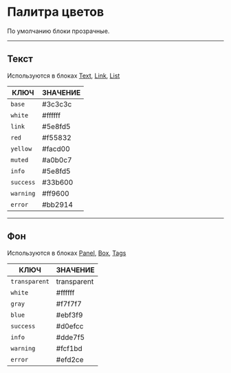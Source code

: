 <!--
docs/base/colors|40
-->

[panel]: docs/blocks/panel.html
[box]: docs/blocks/box.html
[tags]: docs/blocks/tags.html
[text]: docs/blocks/text.html
[link]: docs/blocks/link.html
[list]: docs/blocks/list.html

# Палитра цветов

По умолчанию блоки прозрачные.

---

## Текст

Используются в блоках [Text][text], [Link][link], [List][list]

|   КЛЮЧ    | ЗНАЧЕНИЕ |
|-----------|----------|
| `base`    | #3c3c3c  |
| `white`   | #ffffff  |
| `link`    | #5e8fd5  |
| `red`     | #f55832  |
| `yellow`  | #facd00  |
| `muted`   | #a0b0c7  |
| `info`    | #5e8fd5  |
| `success` | #33b600  |
| `warning` | #ff9600  |
| `error`   | #bb2914  |

---

## Фон

Используются в блоках [Panel][panel], [Box][box], [Tags][tags]

|       КЛЮЧ        |  ЗНАЧЕНИЕ   |
|-------------------|-------------|
| `transparent`     | transparent |
| `white`           | #ffffff     |
| `gray`            | #f7f7f7     |
| `blue`            | #ebf3f9     |
| `success`         | #d0efcc     |
| `info`            | #dde7f5     |
| `warning`         | #fcf1bd     |
| `error`           | #efd2ce     |
